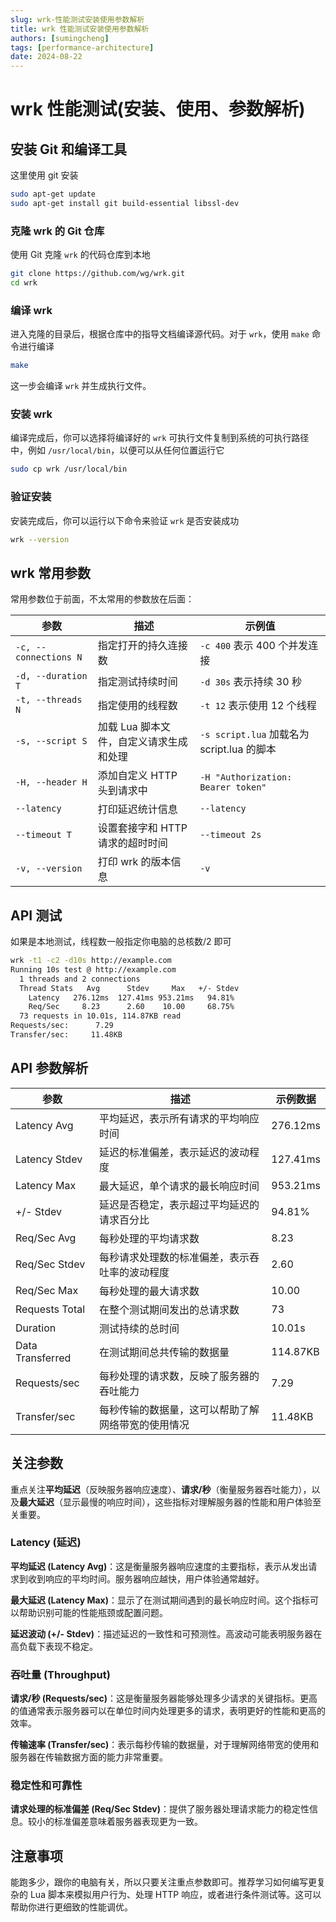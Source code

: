 ```yaml
---
slug: wrk-性能测试安装使用参数解析
title: wrk 性能测试安装使用参数解析
authors: [sumingcheng]
tags: [performance-architecture]
date: 2024-08-22
---
```


# wrk 性能测试(安装、使用、参数解析)





## 安装 Git 和编译工具

这里使用 git 安装

```bash
sudo apt-get update
sudo apt-get install git build-essential libssl-dev
```

### 克隆 wrk 的 Git 仓库

使用 Git 克隆 `wrk` 的代码仓库到本地

```bash
git clone https://github.com/wg/wrk.git
cd wrk
```

### 编译 wrk

进入克隆的目录后，根据仓库中的指导文档编译源代码。对于 `wrk`，使用 `make` 命令进行编译

```bash
make
```

这一步会编译 `wrk` 并生成执行文件。

### 安装 wrk

编译完成后，你可以选择将编译好的 `wrk` 可执行文件复制到系统的可执行路径中，例如 `/usr/local/bin`，以便可以从任何位置运行它

```bash
sudo cp wrk /usr/local/bin
```

### 验证安装

安装完成后，你可以运行以下命令来验证 `wrk` 是否安装成功

```bash
wrk --version
```

## wrk 常用参数

常用参数位于前面，不太常用的参数放在后面：

| 参数                  | 描述                                    | 示例值                                     |
| --------------------- | --------------------------------------- | ------------------------------------------ |
| `-c, --connections N` | 指定打开的持久连接数                    | `-c 400` 表示 400 个并发连接               |
| `-d, --duration T`    | 指定测试持续时间                        | `-d 30s` 表示持续 30 秒                    |
| `-t, --threads N`     | 指定使用的线程数                        | `-t 12` 表示使用 12 个线程                 |
| `-s, --script S`      | 加载 Lua 脚本文件，自定义请求生成和处理 | `-s script.lua` 加载名为 script.lua 的脚本 |
| `-H, --header H`      | 添加自定义 HTTP 头到请求中              | `-H "Authorization: Bearer token"`         |
| `--latency`           | 打印延迟统计信息                        | `--latency`                                |
| `--timeout T`         | 设置套接字和 HTTP 请求的超时时间        | `--timeout 2s`                             |
| `-v, --version`       | 打印 wrk 的版本信息                     | `-v`                                       |

## API 测试

如果是本地测试，线程数一般指定你电脑的总核数/2 即可

```bash
wrk -t1 -c2 -d10s http://example.com
Running 10s test @ http://example.com
  1 threads and 2 connections
  Thread Stats   Avg      Stdev     Max   +/- Stdev
    Latency   276.12ms  127.41ms 953.21ms   94.81%
    Req/Sec     8.23      2.60    10.00     68.75%
  73 requests in 10.01s, 114.87KB read
Requests/sec:      7.29
Transfer/sec:     11.48KB
```

## API 参数解析

| 参数             | 描述                                               | 示例数据 |
| ---------------- | -------------------------------------------------- | -------- |
| Latency Avg      | 平均延迟，表示所有请求的平均响应时间               | 276.12ms |
| Latency Stdev    | 延迟的标准偏差，表示延迟的波动程度                 | 127.41ms |
| Latency Max      | 最大延迟，单个请求的最长响应时间                   | 953.21ms |
| +/- Stdev        | 延迟是否稳定，表示超过平均延迟的请求百分比         | 94.81%   |
| Req/Sec Avg      | 每秒处理的平均请求数                               | 8.23     |
| Req/Sec Stdev    | 每秒请求处理数的标准偏差，表示吞吐率的波动程度     | 2.60     |
| Req/Sec Max      | 每秒处理的最大请求数                               | 10.00    |
| Requests Total   | 在整个测试期间发出的总请求数                       | 73       |
| Duration         | 测试持续的总时间                                   | 10.01s   |
| Data Transferred | 在测试期间总共传输的数据量                         | 114.87KB |
| Requests/sec     | 每秒处理的请求数，反映了服务器的吞吐能力           | 7.29     |
| Transfer/sec     | 每秒传输的数据量，这可以帮助了解网络带宽的使用情况 | 11.48KB  |

## 关注参数

重点关注**平均延迟**（反映服务器响应速度）、**请求/秒**（衡量服务器吞吐能力），以及**最大延迟**（显示最慢的响应时间），这些指标对理解服务器的性能和用户体验至关重要。

### Latency (延迟)

**平均延迟 (Latency Avg)**：这是衡量服务器响应速度的主要指标，表示从发出请求到收到响应的平均时间。服务器响应越快，用户体验通常越好。

**最大延迟 (Latency Max)**：显示了在测试期间遇到的最长响应时间。这个指标可以帮助识别可能的性能瓶颈或配置问题。

**延迟波动 (+/- Stdev)**：描述延迟的一致性和可预测性。高波动可能表明服务器在高负载下表现不稳定。

### 吞吐量 (Throughput)

**请求/秒 (Requests/sec)**：这是衡量服务器能够处理多少请求的关键指标。更高的值通常表示服务器可以在单位时间内处理更多的请求，表明更好的性能和更高的效率。

**传输速率 (Transfer/sec)**：表示每秒传输的数据量，对于理解网络带宽的使用和服务器在传输数据方面的能力非常重要。

### 稳定性和可靠性

**请求处理的标准偏差 (Req/Sec Stdev)**：提供了服务器处理请求能力的稳定性信息。较小的标准偏差意味着服务器表现更为一致。

## 注意事项

能跑多少，跟你的电脑有关，所以只要关注重点参数即可。推荐学习如何编写更复杂的 Lua 脚本来模拟用户行为、处理 HTTP 响应，或者进行条件测试等。这可以帮助你进行更细致的性能调优。